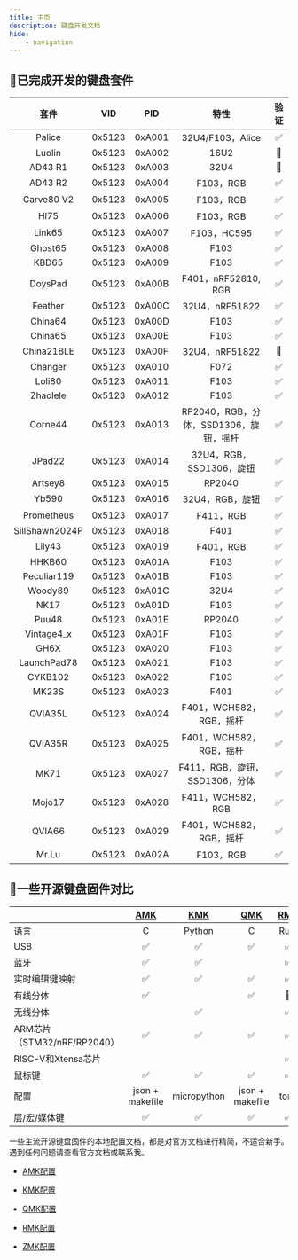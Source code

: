 ```yaml
---
title: 主页
description: 键盘开发文档
hide:
    - navigation
---
```


## 🚀已完成开发的键盘套件

| 套件 | VID | PID | 特性 | 验证 |
| :-: | :-: | :-: | :-: | :-: |
| Palice | 0x5123 | 0xA001 | 32U4/F103，Alice | ✅ |
| Luolin | 0x5123 | 0xA002 | 16U2 | 🚧 |
| AD43 R1 | 0x5123 | 0xA003 | 32U4 | 🚧 |
| AD43 R2 | 0x5123 | 0xA004 | F103，RGB | ✅ |
| Carve80 V2 | 0x5123 | 0xA005 | F103，RGB | ✅ |
| Hl75 | 0x5123 | 0xA006 | F103，RGB | ✅ |
| Link65 | 0x5123 | 0xA007 | F103，HC595 | ✅ |
| Ghost65 | 0x5123 | 0xA008 | F103 | ✅ |
| KBD65 | 0x5123 | 0xA009 | F103 | ✅ |
| DoysPad | 0x5123 | 0xA00B | F401，nRF52810, RGB | ✅ |
| Feather | 0x5123 | 0xA00C | 32U4，nRF51822 | ✅ |
| China64 | 0x5123 | 0xA00D | F103 | ✅ |
| China65 | 0x5123 | 0xA00E | F103 | ✅ |
| China21BLE | 0x5123 | 0xA00F | 32U4，nRF51822 | 🚧 |
| Changer | 0x5123 | 0xA010 | F072 | ✅ |
| Loli80 | 0x5123 | 0xA011 | F103 | ✅ |
| Zhaolele | 0x5123 | 0xA012 | F103 | ✅ |
| Corne44 | 0x5123 | 0xA013 | RP2040，RGB，分体，SSD1306，旋钮，摇杆 | ✅ |
| JPad22 | 0x5123 | 0xA014 | 32U4，RGB，SSD1306，旋钮 | ✅ |
| Artsey8 | 0x5123 | 0xA015 | RP2040 | ✅ |
| Yb590 | 0x5123 | 0xA016 | 32U4，RGB，旋钮 | ✅ |
| Prometheus | 0x5123 | 0xA017 | F411，RGB | ✅ |
| SillShawn2024P | 0x5123 | 0xA018 | F401 | ✅ |
| Lily43 | 0x5123 | 0xA019 | F401，RGB | ✅ |
| HHKB60 | 0x5123 | 0xA01A | F103 | ✅ |
| Peculiar119 | 0x5123 | 0xA01B | F103 | ✅ |
| Woody89 | 0x5123 | 0xA01C | 32U4 | ✅ |
| NK17 | 0x5123 | 0xA01D | F103 | ✅ |
| Puu48 | 0x5123 | 0xA01E | RP2040 | ✅ |
| Vintage4_x | 0x5123 | 0xA01F | F103 | ✅ |
| GH6X | 0x5123 | 0xA020 | F103 | ✅ |
| LaunchPad78 | 0x5123 | 0xA021 | F103 | ✅ |
| CYKB102 | 0x5123 | 0xA022 | F103 | ✅ |
| MK23S | 0x5123 | 0xA023 | F401 | ✅ |
| QVIA35L | 0x5123 | 0xA024 | F401，WCH582，RGB，摇杆 | ✅ |
| QVIA35R | 0x5123 | 0xA025 | F401，WCH582，RGB，摇杆 | ✅ |
| MK71 | 0x5123 | 0xA027 | F411，RGB，旋钮，SSD1306，分体 | ✅ |
| Mojo17 | 0x5123 | 0xA028 | F411，WCH582，RGB | ✅ |
| QVIA66 | 0x5123 | 0xA029 | F401，WCH582，RGB，摇杆 | ✅ |
| Mr.Lu | 0x5123 | 0xA02A | F103，RGB | ✅ |

## 🚀一些开源键盘固件对比

| | [AMK](https://github.com/yulei/amk) | [KMK](https://github.com/KMKfw/kmk_firmware) | [QMK](https://github.com/qmk/qmk_firmware) | [RMK](https://github.com/HaoboGu/rmk) | [ZMK](https://github.com/zmkfirmware/zmk) |
| :- | :-: | :-: | :-: | :-: | :-: |
| 语言 | C | Python | C | Rust | C |
| USB | ✅ | ✅ | ✅ | ✅ | ✅ |
| 蓝牙 | ✅ | ✅ | | ✅ | ✅ |
| 实时编辑键映射 | ✅ | ✅ | ✅ | ✅ | 🚧 |
| 有线分体 | ✅ | | ✅ | 🚧 | |
| 无线分体 | | ✅ | | ✅ | ✅ |
| ARM芯片（STM32/nRF/RP2040） | ✅ | ✅ | ✅ | ✅ | ✅ |
| RISC-V和Xtensa芯片 | | | | ✅ | |
| 鼠标键 | ✅ | ✅ | ✅ | ✅ | 🚧 |
| 配置 | json + makefile | micropython | json + makefile | toml | Kconfig + devicetree |
| 层/宏/媒体键 | ✅ | ✅ | ✅ | ✅ | ✅ |



一些主流开源键盘固件的本地配置文档，都是对官方文档进行精简，不适合新手。遇到任何问题请查看官方文档或联系我。

- [AMK配置](./amk_configuration.md)

- [KMK配置](./kmk_configuration.md)

- [QMK配置](./qmk_configuration.md)

- [RMK配置](./rmk_configuration.md)

- [ZMK配置](./zmk_configuration.md)

